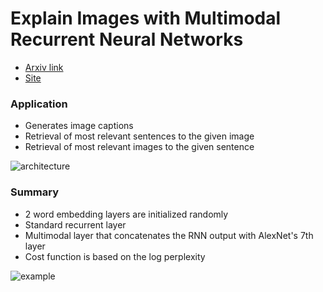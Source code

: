 # Explain Images with Multimodal Recurrent Neural Networks

* [Arxiv link](https://arxiv.org/pdf/1410.1090v1.pdf) 
* [Site](http://www.stat.ucla.edu/~junhua.mao/m-RNN.html)

### Application
* Generates image captions
* Retrieval of most relevant sentences to the given image
* Retrieval of most relevant images to the given sentence

![architecture](http://s33.postimg.org/j8nwgesxr/Screen_Shot_2016_05_23_at_7_02_50_PM.png)

### Summary
* 2 word embedding layers are initialized randomly
* Standard recurrent layer
* Multimodal layer that concatenates the RNN output with AlexNet's 7th layer
* Cost function is based on the log perplexity 

![example](http://s33.postimg.org/coa3d34e7/Screen_Shot_2016_05_23_at_7_09_12_PM.png)